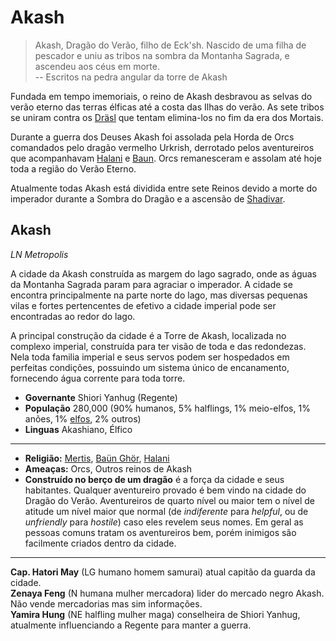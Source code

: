 # Akash
> Akash, Dragão do Verão, filho de Eck'sh. Nascido de uma filha de pescador e uniu as tribos na sombra da Montanha Sagrada, e ascendeu aos céus em morte.  
> -- Escritos na pedra angular da torre de Akash

Fundada em tempo imemoriais, o reino de Akash desbravou as selvas do verão eterno das terras élficas até a costa das Ilhas do verão. As sete tribos se uniram contra os [Dräsl](../../Ra%C3%A7as/Elfos.md#Dräsl) que tentam elimina-los no fim da era dos Mortais.

Durante a guerra dos Deuses Akash foi assolada pela Horda de Orcs comandados pelo dragão vermelho Urkrish, derrotado pelos aventureiros que acompanhavam [Halani](../../Religi%C3%A3o/Deuses%20Menores/Halani.md) e [Baun](../../Religi%C3%A3o/Deuses%20Menores/Ba%C3%BCn%20Gh%C3%B6r.md). Orcs remanesceram e assolam até hoje toda a região do Verão Eterno.

Atualmente todas Akash está dividida entre sete Reinos devido a morte do imperador durante a Sombra do Dragão e a ascensão de [Shadivar](../../Religi%C3%A3o/Deuses%20Menores/Shaldivar.md).

## Akash
*LN* *Metropolis*

A cidade da Akash construída as margem do lago sagrado, onde as águas da Montanha Sagrada param para agraciar o imperador. A cidade se encontra principalmente na parte norte do lago, mas diversas pequenas vilas e fortes pertencentes de efetivo a cidade imperial pode ser encontradas ao redor do lago.

A principal construção da cidade é a Torre de Akash, localizada no complexo imperial, construída para ter visão de toda e das redondezas. Nela toda familia imperial e seus servos podem ser hospedados em perfeitas condições, possuindo um sistema único de encanamento, fornecendo água corrente para toda torre.

- **Governante** Shiori Yanhug (Regente)
- **População** 280,000 (90% humanos, 5% halflings, 1% meio-elfos, 1% anões, 1% [elfos](../../Ra%C3%A7as/Elfos.md), 2% outros)
- **Linguas** Akashiano, Élfico
---
- **Religião:** [Mertis](../../Religi%C3%A3o/Deuses%20Maiores/Mertis.md), [Baün Ghör](../../Religi%C3%A3o/Deuses%20Menores/Ba%C3%BCn%20Gh%C3%B6r.md), [Halani](../../Religi%C3%A3o/Deuses%20Menores/Halani.md)
- **Ameaças:** Orcs, Outros reinos de Akash
- **Construído no berço de um dragão** é a força da cidade e seus habitantes. Qualquer aventureiro provado é bem vindo na cidade do Dragão do Verão. Aventureiros de quarto nível ou maior tem o nível de atitude um nível maior que normal (de *indiferente* para *helpful*, ou de *unfriendly* para *hostile*) caso eles revelem seus nomes. Em geral as pessoas comuns tratam os aventureiros bem, porém inimigos são facilmente criados dentro da cidade.
---
**Cap. Hatori May** (LG humano homem samurai) atual capitão da guarda da cidade.  
**Zenaya Feng** (N humana mulher mercadora) lider do mercado negro Akash. Não vende mercadorias mas sim informações.  
**Yamira Hung** (NE halfling mulher maga) conselheira de Shiori Yanhug, atualmente influenciando a Regente para manter a guerra.
